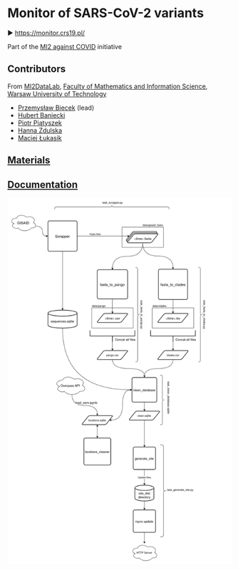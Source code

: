# Monitor of SARS-CoV-2 variants

▶️ https://monitor.crs19.pl/

Part of the [MI2 against COVID](http://covid.mi2.ai/) initiative

## Contributors

From [MI2DataLab](http://mi2.mini.pw.edu.pl/), [Faculty of Mathematics and Information Science](https://ww2.mini.pw.edu.pl), [Warsaw University of Technology](https://www.pw.edu.pl/)

* [Przemysław Biecek](https://biecek.pl) (lead) 
* [Hubert Baniecki](https://github.com/hbaniecki)
* [Piotr Piątyszek](https://github.com/piotrpiatyszek)
* [Hanna Zdulska](https://github.com/HaZdula)
* [Maciej Łukasik](https://github.com/maciej-lukasik-va)


## [Materials](https://github.com/MI2DataLab/crs19-monitor/wiki/Materials)

## [Documentation](https://github.com/MI2DataLab/crs19-monitor/wiki/Documentation)

<p align="center">
<img width=800 src="https://github.com/MI2DataLab/crs19-monitor/blob/main/doc/schema.png">
</p>
